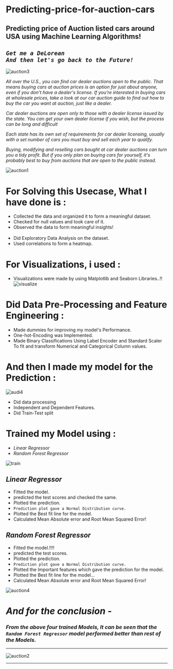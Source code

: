 # Predicting-price-for-auction-cars
## Predicting price of Auction listed cars around USA using Machine Learning Algorithms!

## _`Get me a DeLorean`_ <br> _`And then let's go back to the Future!`_
![auction3](https://user-images.githubusercontent.com/73397927/175773976-18e15132-34fc-46cf-8aa6-594bd430c18a.jpg)

_All over the U.S., you can find car dealer auctions open to the public. That means
buying cars at auction prices is an option for just about anyone, even if you don't
have a dealer's license. If you're interested in buying cars at wholesale prices, take
a look at our car auction guide to find out how to buy the car you want at auction,
just like a dealer._

_Car dealer auctions are open only to those with a dealer license issued by the
state. You can get your own dealer license if you wish, but the process can be long
and difficult_

_Each state has its own set of requirements for car dealer licensing, usually with a
set number of cars you must buy and sell each year to qualify._

_Buying, modifying and reselling cars bought at car dealer auctions can turn you a
tidy profit. But if you only plan on buying cars for yourself, it's probably best to
buy from auctions that are open to the public instead._


![auction1](https://user-images.githubusercontent.com/73397927/175773964-651788b3-a893-40ee-afa1-8dd374ff5456.jpg)


# For Solving this Usecase, What I have done is :
- Collected the data and organized it to form a meaningful dataset.
- Checked for null values and took care of it.
- Observed the data to form meaningful insights!
<br><br>
- Did Exploratory Data Analysis on the dataset.
- Used correlations to form a heatmap.


# For Visualizations, i used :
- Visualizations were made by using Matplotlib and Seaborn Libraries..!!
![visualize](https://user-images.githubusercontent.com/73397927/175773985-a8800afe-f751-4d44-be82-45401a12e475.jpg)


# Did Data Pre-Processing and Feature Engineering :
- Made dummies for improving my model's Performance.
- One-hot-Encoding was Implemented.
- Made Binary Classifications Using Label Encoder and Standard Scaler
<br> To fit and transform Numerical and Categorical Column values.

# And then I made my model for the Prediction :

![audi4](https://user-images.githubusercontent.com/73397927/169656573-d41b736d-f599-41f9-9eb9-9ed77160ef84.jpg)

- Did data processing
- Independent and Dependent Features.
- Did Train-Test split

# Trained my Model using :
- _Linear Regressor_
- _Random Forest Regressor_

![train](https://user-images.githubusercontent.com/73397927/175773983-04bc5033-7b50-4ab6-8bfa-2f8aa5d41dce.jpg)


## _Linear Regressor_
- Fitted the model.
- predicted the test scores and checked the same.
- Plotted the prediction.
- `Prediction plot gave a Normal Distribution curve.`
- Plotted the Best fit line for the model.
- Calculated Mean Absolute error and Root Mean Squared Error!

## _Random Forest Regressor_
- Fitted the model.!!!!
- predicted the test scores.
- Plotted the prediction.
- `Prediction plot gave a Normal Distribution curve.`
- Plotted the Important features which gave the prediction for the model.
- Plotted the Best fit line for the model...
- Calculated Mean Absolute error and Root Mean Squared Error!

![auction4](https://user-images.githubusercontent.com/73397927/175773978-fcf694e8-f9ea-494d-844a-25a3399f9a80.jpg)


# _And for the conclusion -_
### _From the above four trained Models, It can be seen that the `Random Forest Regressor` model performed better than rest of the Models._

---

![auction2](https://user-images.githubusercontent.com/73397927/175773970-e3aafbc9-2aa8-424d-a6e9-8243db689362.jpg)

---
